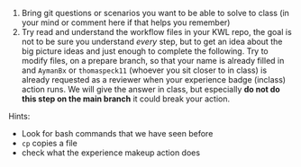 1. Bring git questions or scenarios you want to be able to solve to class (in your mind or comment here if that helps you remember)
2. Try read and understand the workflow files in your KWL repo, the goal is not to be sure you understand *every* step, but to get an idea about the big picture ideas and just enough to complete the following.  Try to modify files, on a prepare branch, so that your name is already filled in and `AymanBx` or `thomaspeck11` (whoever you sit closer to in class) is already requested as a reviewer when your experience badge (inclass) action runs. We will give the answer in class, but especially **do not do this step on the main branch** it could break your action. 

Hints: 
- Look for bash commands that we have seen before
-  `cp` copies a file
- check what the experience makeup action does